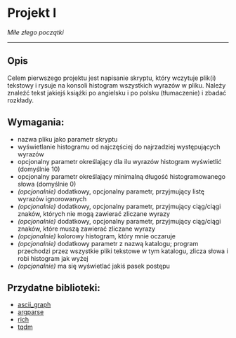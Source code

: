 # Projekt I
*Miłe złego początki*

---

## Opis

Celem pierwszego projektu jest napisanie skryptu, który wczytuje plik(i) tekstowy i rysuje na konsoli histogram wszystkich wyrazów w pliku. Należy znaleźć tekst jakiejś książki po angielsku i po polsku (tłumaczenie) i zbadać rozkłady.

## Wymagania:
- nazwa pliku jako parametr skryptu
- wyświetlanie histogramu od najczęściej do najrzadziej występujących wyrazów
- opcjonalny parametr określający dla ilu wyrazów histogram wyświetlić (domyślnie 10)
- opcjonalny parametr określający minimalną długość histogramowanego słowa (domyślnie 0)
- *(opcjonalnie)* dodatkowy, opcjonalny parametr, przyjmujący listę wyrazów ignorowanych
- *(opcjonalnie)* dodatkowy, opcjonalny parametr, przyjmujący ciąg/ciągi znaków, których nie mogą zawierać zliczane wyrazy
- *(opcjonalnie)* dodatkowy, opcjonalny parametr, przyjmujący ciąg/ciągi znaków, które muszą zawierać zliczane wyrazy
- *(opcjonalnie)* kolorowy histogram, który mnie oczaruje
- *(opcjonalnie)* dodatkowy parametr z nazwą katalogu; program przechodzi przez wszystkie pliki tekstowe w tym katalogu, zlicza słowa i robi histogram jak wyżej
- *(opcjonalnie)* ma się wyświetlać jakiś pasek postępu

## Przydatne biblioteki:
- [ascii_graph](https://github.com/kakwa/py-ascii-graph)
- [argparse](https://docs.python.org/3/library/argparse.html)
- [rich](https://github.com/Textualize/rich)
- [tqdm](https://github.com/tqdm/tqdm)



